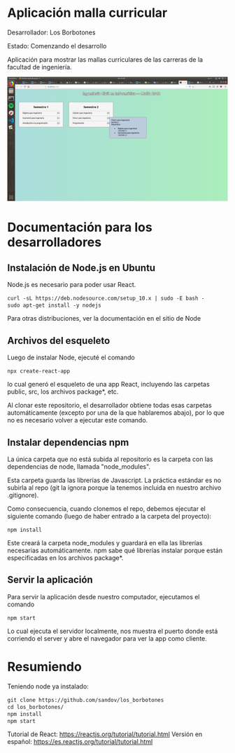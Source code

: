 # Aplicación malla curricular

Desarrollador: Los Borbotones

Estado: Comenzando el desarrollo

Aplicación para mostrar las mallas curriculares de las carreras de
la facultad de ingeniería.

![screenshot](./public/screen2.png?raw=true "Los Borbotones")

# Documentación para los desarrolladores

## Instalación de Node.js en Ubuntu

Node.js es necesario para poder usar React.


```
curl -sL https://deb.nodesource.com/setup_10.x | sudo -E bash -
sudo apt-get install -y nodejs
```
Para otras distribuciones, ver la documentación en el sitio de Node 

## Archivos del esqueleto

Luego de instalar Node, ejecuté el comando

    npx create-react-app

lo cual generó el esqueleto de una app React, incluyendo las
carpetas public, src, los archivos package\*, etc.

Al clonar este repositorio, el desarrollador obtiene todas
esas carpetas automáticamente (excepto por una de la que
hablaremos abajo), por lo que no es necesario volver a 
ejecutar este comando.

## Instalar dependencias npm

La única carpeta que no está subida al repositorio es la
carpeta con las dependencias de node, llamada "node_modules".

Esta carpeta guarda las librerías de Javascript. La práctica
estándar es no subirla al repo (git la ignora porque la tenemos
incluida en nuestro archivo .gitignore).

Como consecuencia, cuando clonemos el repo, debemos ejecutar el
siguiente comando (luego de haber entrado a la carpeta del
proyecto):

    npm install

Este creará la carpeta node_modules y guardará en ella las librerías
necesarias automáticamente. npm sabe qué librerías instalar porque
están especificadas en los archivos package\*.

## Servir la aplicación

Para servir la aplicación desde nuestro computador, ejecutamos el
comando

    npm start

Lo cual ejecuta el servidor localmente, nos muestra el puerto 
donde está corriendo el server y abre el navegador para ver
la app como cliente.


# Resumiendo

Teniendo node ya instalado:

    git clone https://github.com/sandov/los_borbotones
    cd los_borbotones/
    npm install
    npm start

Tutorial de React: https://reactjs.org/tutorial/tutorial.html
Versión en español: https://es.reactjs.org/tutorial/tutorial.html



